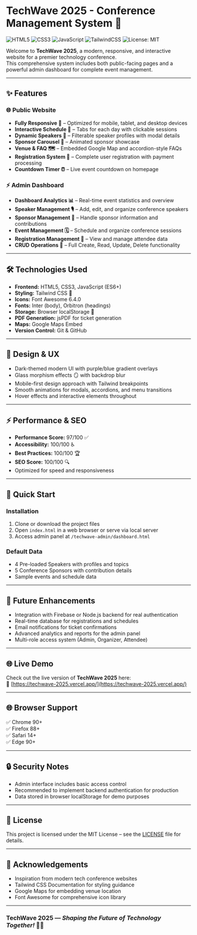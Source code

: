 # TechWave 2025 - Conference Management System 🚀  

![HTML5](https://img.shields.io/badge/HTML5-orange?logo=html5)
![CSS3](https://img.shields.io/badge/CSS3-blue?logo=css3)
![JavaScript](https://img.shields.io/badge/JavaScript-yellow?logo=javascript)
![TailwindCSS](https://img.shields.io/badge/TailwindCSS-38B2AC?logo=tailwindcss)
![License: MIT](https://img.shields.io/badge/License-MIT-green.svg)

Welcome to **TechWave 2025**, a modern, responsive, and interactive website for a premier technology conference.  
This comprehensive system includes both public-facing pages and a powerful admin dashboard for complete event management.

---

## ✨ Features

### 🌐 Public Website
- **Fully Responsive 📱** – Optimized for mobile, tablet, and desktop devices  
- **Interactive Schedule 📅** – Tabs for each day with clickable sessions  
- **Dynamic Speakers 🎤** – Filterable speaker profiles with modal details  
- **Sponsor Carousel 🤝** – Animated sponsor showcase  
- **Venue & FAQ 🗺️** – Embedded Google Map and accordion-style FAQs  
- **Registration System 🎫** – Complete user registration with payment processing  
- **Countdown Timer ⏰** – Live event countdown on homepage  

### ⚡ Admin Dashboard
- **Dashboard Analytics 📊** – Real-time event statistics and overview  
- **Speaker Management 🎙️** – Add, edit, and organize conference speakers  
- **Sponsor Management 💼** – Handle sponsor information and contributions  
- **Event Management 🗓️** – Schedule and organize conference sessions  
- **Registration Management 👥** – View and manage attendee data  
- **CRUD Operations 🔄** – Full Create, Read, Update, Delete functionality  

---

## 🛠️ Technologies Used
- **Frontend:** HTML5, CSS3, JavaScript (ES6+)  
- **Styling:** Tailwind CSS 🎨  
- **Icons:** Font Awesome 6.4.0  
- **Fonts:** Inter (body), Orbitron (headings)  
- **Storage:** Browser localStorage 💾  
- **PDF Generation:** jsPDF for ticket generation  
- **Maps:** Google Maps Embed  
- **Version Control:** Git & GitHub  

---

## 🎨 Design & UX
- Dark-themed modern UI with purple/blue gradient overlays  
- Glass morphism effects 🪞 with backdrop blur  
- Mobile-first design approach with Tailwind breakpoints  
- Smooth animations for modals, accordions, and menu transitions  
- Hover effects and interactive elements throughout  

---

## ⚡ Performance & SEO
- **Performance Score:** 97/100 ✅  
- **Accessibility:** 100/100 ♿  
- **Best Practices:** 100/100 🏆  
- **SEO Score:** 100/100 🔍  
- Optimized for speed and responsiveness  

---

## 🚀 Quick Start

### Installation
1. Clone or download the project files  
2. Open `index.html` in a web browser or serve via local server  
3. Access admin panel at `/techwave-admin/dashboard.html`  

### Default Data
- 4 Pre-loaded Speakers with profiles and topics  
- 5 Conference Sponsors with contribution details  
- Sample events and schedule data  

---

## 🔮 Future Enhancements
- Integration with Firebase or Node.js backend for real authentication  
- Real-time database for registrations and schedules  
- Email notifications for ticket confirmations  
- Advanced analytics and reports for the admin panel  
- Multi-role access system (Admin, Organizer, Attendee)  

---

## 🌐 Live Demo
Check out the live version of **TechWave 2025** here:  
🔗 [https://techwave-2025.vercel.app/](https://techwave-2025.vercel.app/)

---

## 🌐 Browser Support
✅ Chrome 90+  
✅ Firefox 88+  
✅ Safari 14+  
✅ Edge 90+  

---

## 🔒 Security Notes
- Admin interface includes basic access control  
- Recommended to implement backend authentication for production  
- Data stored in browser localStorage for demo purposes  

---

## 📜 License
This project is licensed under the MIT License – see the [LICENSE](./LICENSE) file for details.

---

## 👏 Acknowledgements
- Inspiration from modern tech conference websites  
- Tailwind CSS Documentation for styling guidance  
- Google Maps for embedding venue location  
- Font Awesome for comprehensive icon library  

---

### TechWave 2025 — *Shaping the Future of Technology Together!* 🚀✨
